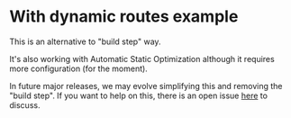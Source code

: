 # With dynamic routes example

This is an alternative to "build step" way.

It's also working with Automatic Static Optimization although it requires more configuration (for the moment).

In future major releases, we may evolve simplifying this and removing the "build step". If you want to help on this, there is an open issue [here](https://github.com/vinissimus/next-translate/issues/127) to discuss.
